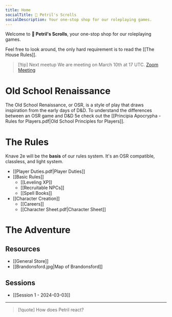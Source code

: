 ```yaml
---
title: Home
socialTitle: 📜 Petril's Scrolls
socialDescription: Your one-stop shop for our roleplaying games.
---
```

Welcome to **📜 Petril's Scrolls**, your one-stop shop for our roleplaying games. 

Feel free to look around, the only hard requirement is to read the [[The House Rules]].
>[!tip] Next meetup
>We are meeting on March 10th at 17 UTC. [Zoom Meeting](http://bit.ly/3HSOWjN)
# Old School Renaissance
The Old School Renaissance, or OSR, is a style of play that draws inspiration from the early days of D&D. To understand the differences between an OSR game and D&D 5e check out the [[Principia Apocrypha - Rules for Players.pdf|Old School Principles for Players]].
# The Rules
Knave 2e will be the **basis** of our rules system. It's an OSR compatible, classless, and light  system.
- [[Player Duties.pdf|Player Duties]]
- [[Basic Rules]]
	- [[Leveling XP]]
	- [[Recruitable NPCs]]
	- [[Spell Books]]
- [[Character Creation]]
	- [[Careers]]
	- [[Character Sheet.pdf|Character Sheet]]
# The Adventure
## Resources
- [[General Store]]
- [[Brandonsford.jpg|Map of Brandonsford]]
## Sessions
- [[Session 1 - 2024-03-03]]
---
>[!quote]
> How does Petril react?


